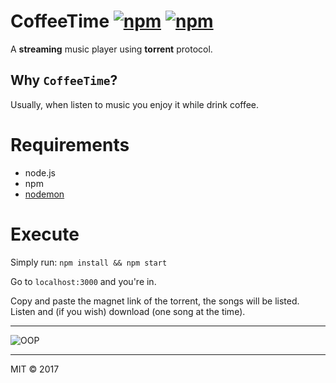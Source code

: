 # CoffeeTime [![npm](https://img.shields.io/npm/l/express.svg)]() [![npm](https://img.shields.io/npm/v/npm.svg)]()
A **streaming** music player using **torrent** protocol.

## Why `CoffeeTime`?
Usually, when listen to music you enjoy it while drink coffee.

# Requirements
* node.js
* npm
* [nodemon](https://www.npmjs.com/package/nodemon)

# Execute
Simply run:
`npm install && npm start`

Go to `localhost:3000` and you're in.

Copy and paste the magnet link of the torrent, the songs will be listed. Listen and (if you wish) download (one song at the time).

---

![OOP](https://github.com/cefo14/CoffeeTime/oop.svg)

---
MIT © 2017 
